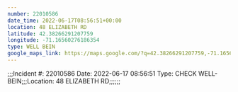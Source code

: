 ```yaml
---
number: 22010586
date_time: 2022-06-17T08:56:51+00:00
location: 48 ELIZABETH RD
latitude: 42.38266291207759
longitude: -71.16560276186354
type: WELL BEIN
google_maps_link: https://maps.google.com/?q=42.38266291207759,-71.16560276186354
---
```


;;;Incident #: 22010586  Date: 2022-06-17 08:56:51   Type: CHECK WELL-BEIN;;;Location: 48 ELIZABETH RD;;;;;;
